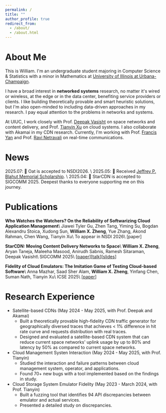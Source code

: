 ```yaml
---
permalink: /
title: ""
author_profile: true
redirect_from: 
  - /about/
  - /about.html
---
```

About Me
======
This is William. I'm an undergraduate student majoring in Computer Science & Statistics with a minor in Mathematics at [University of Illinois at Urbana-Champaign](https://illinois.edu/). 

I have a broad interest in **networked systems** research, no matter it's wired or wireless, at the edge or in the data center, benefiting service providers or clients. I like building theoretically provable and smart heuristic solutions, but I'm also open-minded to including data-driven approaches in my research. I pay equal attention to the problems in networks and systems.

At UIUC, I work closely with Prof. [Deepak Vasisht](https://deepakv.web.illinois.edu/index.html) on space networks and content delivery, and Prof. [Tianyin Xu](https://tianyin.github.io/) on cloud systems. I also collaborate with Akamai in my CDN research. Currently, I'm working with Prof. [Francis Yan](https://fyy.cs.illinois.edu/) and Prof. [Ravi Netravali](https://www.cs.princeton.edu/~ravian/)  on real-time communications.

News 
=====
2025.07: 🎉 Oat is accepted to NSDI2026. \\
2025.05: 🎉 Received [Jeffrey P. Blahut Memorial Scholarship](https://siebelschool.illinois.edu/about/awards/undergraduate-scholarships-awards/jeffrey-p-blahut-memorial-scholarship). \\
2025.04: 🎉 StarCDN is accepted to SIGCOMM 2025. Deepest thanks to everyone supporting me on this journey.

Publications
=====
**Who Watches the Watchers? On the Reliability of Softwarizing Cloud Application Management**\\
Jiawei Tyler Gu, Zhen Tang, Yiming Su, Bogdan Alexandru Stoica, Xudong Sun, **William X. Zheng**, Yue Zhang, Akond Rahman, Chen Wang, Tianyin Xu\\
To appear in NSDI 2026\\
[paper]

**StarCDN: Moving Content Delivery Networks to Space**\\
**William X. Zheng**, Aryan Taneja, Maleeha Masood, Anirudh Sabnis, Ramesh Sitaraman, Deepak Vasisht\\
SIGCOMM 2025\\
[[paper](https://dl.acm.org/doi/10.1145/3718958.3754345)][[talk](https://www.youtube.com/watch?v=-dX0DbW-9iY)][[slides](https://williamxz.com/files/starcdn.pptx)]

**Fidelity of Cloud Emulators: The Imitation Game of Testing Cloud-based Software**\\
Anna Mazhar, Saad Sher Alam, **William X. Zheng**, Yinfang Chen, Suman Nath, Tianyin Xu\\
ICSE 2025\\
[[paper](https://www.microsoft.com/en-us/research/publication/fidelity-of-cloud-emulators-the-imitation-game-of-testing-cloud-based-software/)]

Research Experience
======
* Satellite-based CDNs (May 2024 - May 2025, with Prof. Deepak and Akamai)
  * Built a theoretically provable high-fidelity CDN traffic generator for geographically diversed traces that achieves < 1% difference in hit rate curve and requests distribution with real traces.
  * Designed and evaluated a satellite-based CDN system that can reduce current space networks' uplink usage by up to 80% and latency by 50% as compared to current space networks. 
* Cloud Management Systen Interaction (May 2024 - May 2025, with Prof. Tianyin)
  * Studied the interaction and failure patterns between cloud management system, operator, and applications.
  * Found 70+ new bugs with a tool implemented based on the findings in study.
* Cloud Storage System Emulator Fidelity (May 2023 - March 2024, with Prof. Tianyin) 
  * Built a fuzzing tool that identifies 94 API discrepancies between emulator and actual services.
  * Presented a detailed study on discrepancies.


